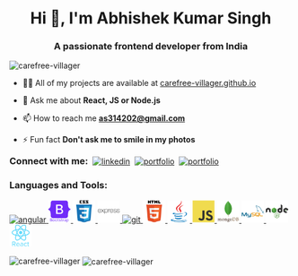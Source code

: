<h1 align="center">Hi 👋, I'm Abhishek Kumar Singh</h1>
<h3 align="center">A passionate frontend developer from India</h3>

<p align="left"> <img src="https://komarev.com/ghpvc/?username=carefree-villager&label=Profile%20views&color=0e75b6&style=flat" alt="carefree-villager" /> </p>

- 👨‍💻 All of my projects are available at [carefree-villager.github.io](https://carefree-villager.github.io/)

- 💬 Ask me about **React, JS or Node.js**

- 📫 How to reach me **as314202@gmail.com**

- ⚡ Fun fact **Don't ask me to smile in my photos**

<div style="display: flex; align-items: center;">
  <h3 style="margin: 0;">Connect with me:</h3>
  <a href="https://www.linkedin.com/in/carefree-villager/" target="_blank" rel="noreferrer" style="margin-left: 8px;">
    <img src="https://img.icons8.com/?size=48&id=13930&format=png" alt="linkedin" width="40" height="40" />
  </a>

  <a href="https://carefree-villager.github.io" target="_blank" rel="noreferrer" style="margin-left: 8px;">
    <img src="https://carefree-villager.github.io/static/media/logo.fd17d5809b5d7e78caa2.png" alt="portfolio" width="40" height="40" />
  </a>

  <a href="as314202@gmail.com" target="_blank" rel="noreferrer" style="margin-left: 8px;">
    <img src="https://ssl.gstatic.com/ui/v1/icons/mail/rfr/logo_gmail_lockup_default_1x_r5.png" alt="portfolio" width="40" height="40" />
  </a>
</div>


<p align="left">
</p>

<h3 align="left">Languages and Tools:</h3>
<p align="left"> <a href="https://angular.io" target="_blank" rel="noreferrer"> <img src="https://angular.io/assets/images/logos/angular/angular.svg" alt="angular" width="40" height="40"/> </a> <a href="https://getbootstrap.com" target="_blank" rel="noreferrer"> <img src="https://raw.githubusercontent.com/devicons/devicon/master/icons/bootstrap/bootstrap-plain-wordmark.svg" alt="bootstrap" width="40" height="40"/> </a> <a href="https://www.w3schools.com/css/" target="_blank" rel="noreferrer"> <img src="https://raw.githubusercontent.com/devicons/devicon/master/icons/css3/css3-original-wordmark.svg" alt="css3" width="40" height="40"/> </a> <a href="https://expressjs.com" target="_blank" rel="noreferrer"> <img src="https://raw.githubusercontent.com/devicons/devicon/master/icons/express/express-original-wordmark.svg" alt="express" width="40" height="40"/> </a> <a href="https://git-scm.com/" target="_blank" rel="noreferrer"> <img src="https://www.vectorlogo.zone/logos/git-scm/git-scm-icon.svg" alt="git" width="40" height="40"/> </a> <a href="https://www.w3.org/html/" target="_blank" rel="noreferrer"> <img src="https://raw.githubusercontent.com/devicons/devicon/master/icons/html5/html5-original-wordmark.svg" alt="html5" width="40" height="40"/> </a> <a href="https://www.java.com" target="_blank" rel="noreferrer"> <img src="https://raw.githubusercontent.com/devicons/devicon/master/icons/java/java-original.svg" alt="java" width="40" height="40"/> </a> <a href="https://developer.mozilla.org/en-US/docs/Web/JavaScript" target="_blank" rel="noreferrer"> <img src="https://raw.githubusercontent.com/devicons/devicon/master/icons/javascript/javascript-original.svg" alt="javascript" width="40" height="40"/> </a> <a href="https://www.mongodb.com/" target="_blank" rel="noreferrer"> <img src="https://raw.githubusercontent.com/devicons/devicon/master/icons/mongodb/mongodb-original-wordmark.svg" alt="mongodb" width="40" height="40"/> </a> <a href="https://www.mysql.com/" target="_blank" rel="noreferrer"> <img src="https://raw.githubusercontent.com/devicons/devicon/master/icons/mysql/mysql-original-wordmark.svg" alt="mysql" width="40" height="40"/> </a> <a href="https://nodejs.org" target="_blank" rel="noreferrer"> <img src="https://raw.githubusercontent.com/devicons/devicon/master/icons/nodejs/nodejs-original-wordmark.svg" alt="nodejs" width="40" height="40"/> </a> <a href="https://reactjs.org/" target="_blank" rel="noreferrer"> <img src="https://raw.githubusercontent.com/devicons/devicon/master/icons/react/react-original-wordmark.svg" alt="react" width="40" height="40"/> </a> </p>

<p><img align="left" src="https://github-readme-stats.vercel.app/api/top-langs?username=carefree-villager&show_icons=true&locale=en&layout=compact" alt="carefree-villager" /></p>

<p>&nbsp;<img align="center" src="https://github-readme-stats.vercel.app/api?username=carefree-villager&show_icons=true&locale=en" alt="carefree-villager" /></p>
